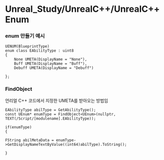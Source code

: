 # Unreal_Study/UnrealC++/UnrealC++Enum
 
### enum 만들기 예시

```
UENUM(BlueprintType)
enum class EAbilityType : uint8
{
	None UMETA(DisplayName = "None"),
	Buff UMETA(DisplayName = "Buff"),
	Debuff UMETA(DisplayName = "Debuff")

};
```

### FindObject

언리얼 C++ 코드에서 지정한 UMETA를 받아오는 방법임

```
EAbilityType abilType = GetAbilityType();
const UEnum* enumType = FindObject<UEnum>(nullptr, TEXT(/Script/[modulename].EAbilityType));

if(enumType)
{

FString abilMetaData = enumType->GetDisplayNameTextByValue((int64)abilType).ToString();

}


```